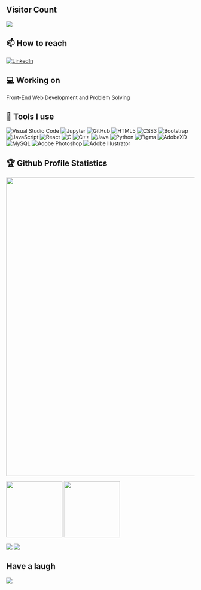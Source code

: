 ## Visitor Count
<div>
<p > 
  <img src="https://profile-counter.glitch.me/ripunjaynarula/count.svg" />
</p>
</div>

## 📫 How to reach

[<img alt="LinkedIn" src="https://img.shields.io/badge/linkedin%20-%230077B5.svg?&style=for-the-badge&logo=linkedin&logoColor=white"/>](https://www.linkedin.com/in/ripunjaynarula/)

## 💻 Working on
Front-End Web Development and Problem Solving
<!--
🌱 Learning <img alt="Flutter" src="https://img.shields.io/badge/Flutter%20-%2302569B.svg?&style=for-the-badge&logo=Flutter&logoColor=white" />
-->
## 🔭 Tools I use

<img alt="Visual Studio Code" src="https://img.shields.io/badge/Visual%20Studio%20Code-0078d7.svg?&style=for-the-badge&logo=visual-studio-code&logoColor=white"/> <img alt="Jupyter" src="https://img.shields.io/badge/Jupyter-%23F37626.svg?&style=for-the-badge&logo=Jupyter&logoColor=white" /> <img alt="GitHub" src="https://img.shields.io/badge/github%20-%23121011.svg?&style=for-the-badge&logo=github&logoColor=white"/> <img alt="HTML5" src="https://img.shields.io/badge/html5%20-%23E34F26.svg?&style=for-the-badge&logo=html5&logoColor=white"/> <img alt="CSS3" src="https://img.shields.io/badge/css3%20-%231572B6.svg?&style=for-the-badge&logo=css3&logoColor=white"/> <img alt="Bootstrap" src="https://img.shields.io/badge/bootstrap%20-%23563D7C.svg?&style=for-the-badge&logo=bootstrap&logoColor=white"/> <img alt="JavaScript" src="https://img.shields.io/badge/javascript%20-%23323330.svg?&style=for-the-badge&logo=javascript&logoColor=%23F7DF1E"/> <img alt="React" src="https://img.shields.io/badge/react%20-%2320232a.svg?&style=for-the-badge&logo=react&logoColor=%2361DAFB"/> <img alt="C" src="https://img.shields.io/badge/c%20-%2300599C.svg?&style=for-the-badge&logo=c&logoColor=white"/> <img alt="C++" src="https://img.shields.io/badge/c++%20-%2300599C.svg?&style=for-the-badge&logo=c%2B%2B&ogoColor=white"/> <img alt="Java" src="https://img.shields.io/badge/java-%23ED8B00.svg?&style=for-the-badge&logo=java&logoColor=white"/> <img alt="Python" src="https://img.shields.io/badge/python%20-%2314354C.svg?&style=for-the-badge&logo=python&logoColor=white"/> <img alt="Figma" src="https://img.shields.io/badge/figma%20-%23F24E1E.svg?&style=for-the-badge&logo=figma&logoColor=white"/> <img alt="AdobeXD" src="https://img.shields.io/badge/adobe%20xd%20-%23FF26BE.svg?&style=for-the-badge&logo=adobe%20xd&logoColor=white"/> <img alt="MySQL" src="https://img.shields.io/badge/mysql-%2300f.svg?&style=for-the-badge&logo=mysql&logoColor=white"/> <img alt="Adobe Photoshop" src="https://img.shields.io/badge/adobe%20photoshop%20-%2331A8FF.svg?&style=for-the-badge&logo=adobe%20photoshop&logoColor=white"/> <img alt="Adobe Illustrator" src="https://img.shields.io/badge/adobe%20illustrator%20-%23FF9A00.svg?&style=for-the-badge&logo=adobe%20illustrator&logoColor=white"/>


## 🏆 Github Profile Statistics
  <img width=800 src="https://github-profile-trophy.vercel.app/?username=ripunjaynarula&column=7&layout=compact&theme=gruvbox&no-frame=true"/>
</a>  

<img height="150" src="https://github-readme-stats.vercel.app/api?username=ripunjaynarula&show_icons=true&theme=dark"> <img height="150" src="https://github-readme-stats.vercel.app/api/top-langs/?username=ripunjaynarula&layout=compact&langs_count=8&theme=dark">

<img src="https://github-readme-streak-stats.herokuapp.com/?user=ripunjaynarula&layout=compact&theme=dark">

<img src="https://activity-graph.herokuapp.com/graph?username=ripunjaynarula&theme=github">

## Have a laugh

<img src="https://readme-jokes.vercel.app/api">
